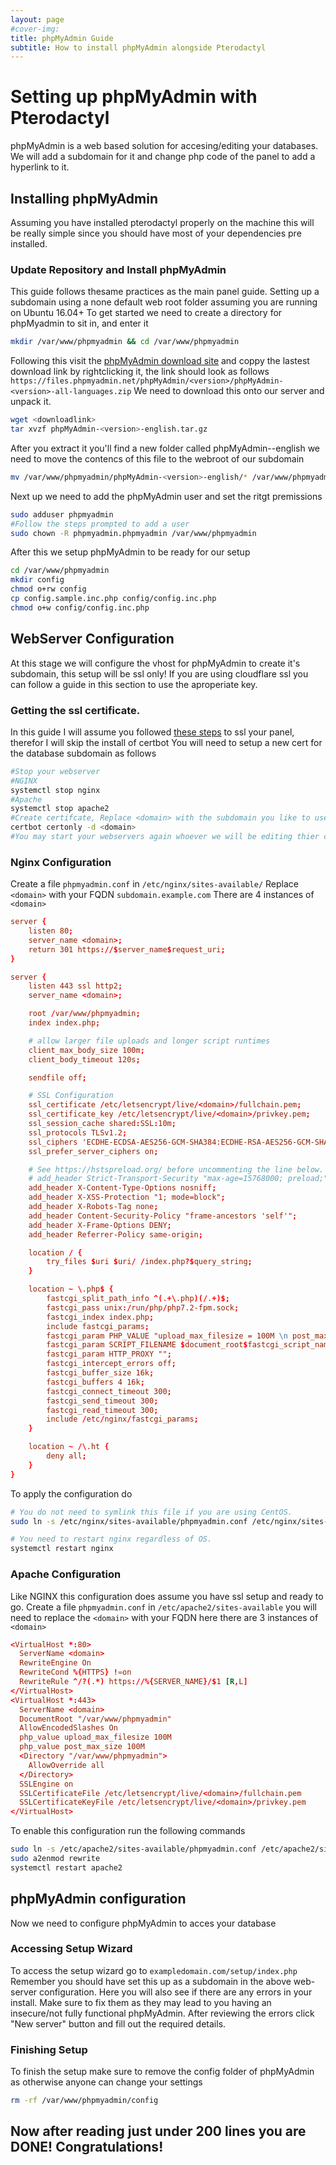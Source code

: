 ```yaml
---
layout: page
#cover-img: 
title: phpMyAdmin Guide
subtitle: How to install phpMyAdmin alongside Pterodactyl
--- 
```

# Setting up phpMyAdmin with Pterodactyl

phpMyAdmin is a web based solution for accesing/editing your databases. We will add a subdomain for it and change php code of the panel to add a hyperlink to it.

## Installing phpMyAdmin
Assuming you have installed pterodactyl properly on the machine this will be really simple since you should have most of your dependencies pre installed.

### Update Repository and Install phpMyAdmin
This guide follows thesame practices as the main panel guide. Setting up a subdomain using a none default  web root folder assuming you are running on Ubuntu 16.04+
To get started we need to create a directory for phpMyadmin to sit in, and enter it
```bash
mkdir /var/www/phpmyadmin && cd /var/www/phpmyadmin
```
Following this visit the [phpMyAdmin download site](https://www.phpmyadmin.net/downloads/) and coppy the lastest download link by rightclicking it, the link should look as follows `https://files.phpmyadmin.net/phpMyAdmin/<version>/phpMyAdmin-<version>-all-languages.zip` We need to download this onto our server and unpack it.
```bash
wget <downloadlink>
tar xvzf phpMyAdmin-<version>-english.tar.gz
```
After you extract it you'll find a new folder called phpMyAdmin-<version>-english we need to move the contencs of this file to the webroot of our subdomain
```bash
mv /var/www/phpmyadmin/phpMyAdmin-<version>-english/* /var/www/phpmyadmin
```

Next up we need to add the phpMyAdmin user and set the ritgt premissions
```bash
sudo adduser phpmyadmin
#Follow the steps prompted to add a user
sudo chown -R phpmyadmin.phpmyadmin /var/www/phpmyadmin
```
After this we setup phpMyAdmin to be ready for our setup
```bash
cd /var/www/phpmyadmin
mkdir config
chmod o+rw config
cp config.sample.inc.php config/config.inc.php
chmod o+w config/config.inc.php
```

## WebServer Configuration
At this stage we will configure the vhost for phpMyAdmin to create it's subdomain, this setup will be ssl only! If you are using cloudflare ssl you can follow a guide in this section to use the aproperiate key.
### Getting the ssl certificate.
In this guide I will assume you followed [these steps](https://pterodactyl.io/tutorials/creating_ssl_certificates.html) to ssl your panel, therefor I will skip the install of certbot
You will need to setup a new cert for the database subdomain as follows
```bash
#Stop your webserver
#NGINX
systemctl stop nginx
#Apache
systemctl stop apache2
#Create certifcate, Replace <domain> with the subdomain you like to use for phpMyAdmin
certbot certonly -d <domain>
#You may start your webservers again whoever we will be editing thier config files therefore it can stay turned off
```
### Nginx Configuration
Create a file `phpmyadmin.conf` in `/etc/nginx/sites-available/`
Replace `<domain>` with your FQDN `subdomain.example.com` There are 4 instances of `<domain>`
```conf
server {
    listen 80;
    server_name <domain>;
    return 301 https://$server_name$request_uri;
}

server {
    listen 443 ssl http2;
    server_name <domain>;

    root /var/www/phpmyadmin;
    index index.php;

    # allow larger file uploads and longer script runtimes
    client_max_body_size 100m;
    client_body_timeout 120s;

    sendfile off;

    # SSL Configuration
    ssl_certificate /etc/letsencrypt/live/<domain>/fullchain.pem;
    ssl_certificate_key /etc/letsencrypt/live/<domain>/privkey.pem;
    ssl_session_cache shared:SSL:10m;
    ssl_protocols TLSv1.2;
    ssl_ciphers 'ECDHE-ECDSA-AES256-GCM-SHA384:ECDHE-RSA-AES256-GCM-SHA384:ECDHE-ECDSA-CHACHA20-POLY1305:ECDHE-RSA-CHACHA20-POLY1305:ECDHE-ECDSA-AES128-GCM-SHA256:ECDHE-RSA-AES128-GCM-SHA256:ECDHE-ECDSA-AES256-SHA384:ECDHE-RSA-AES256-SHA384:ECDHE-ECDSA-AES128-SHA256:ECDHE-RSA-AES128-SHA256';
    ssl_prefer_server_ciphers on;

    # See https://hstspreload.org/ before uncommenting the line below.
    # add_header Strict-Transport-Security "max-age=15768000; preload;";
    add_header X-Content-Type-Options nosniff;
    add_header X-XSS-Protection "1; mode=block";
    add_header X-Robots-Tag none;
    add_header Content-Security-Policy "frame-ancestors 'self'";
    add_header X-Frame-Options DENY;
    add_header Referrer-Policy same-origin;

    location / {
        try_files $uri $uri/ /index.php?$query_string;
    }

    location ~ \.php$ {
        fastcgi_split_path_info ^(.+\.php)(/.+)$;
        fastcgi_pass unix:/run/php/php7.2-fpm.sock;
        fastcgi_index index.php;
        include fastcgi_params;
        fastcgi_param PHP_VALUE "upload_max_filesize = 100M \n post_max_size=100M";
        fastcgi_param SCRIPT_FILENAME $document_root$fastcgi_script_name;
        fastcgi_param HTTP_PROXY "";
        fastcgi_intercept_errors off;
        fastcgi_buffer_size 16k;
        fastcgi_buffers 4 16k;
        fastcgi_connect_timeout 300;
        fastcgi_send_timeout 300;
        fastcgi_read_timeout 300;
        include /etc/nginx/fastcgi_params;
    }

    location ~ /\.ht {
        deny all;
    }
}
```
To apply the configuration do
```bash
# You do not need to symlink this file if you are using CentOS.
sudo ln -s /etc/nginx/sites-available/phpmyadmin.conf /etc/nginx/sites-enabled/phpmyadmin.conf

# You need to restart nginx regardless of OS.
systemctl restart nginx
```
### Apache Configuration
Like NGINX this configuration does assume you have ssl setup and ready to go.
Create a file `phpmyadmin.conf` in `/etc/apache2/sites-available` you will need to replace the `<domain>` with your FQDN here there are 3 instances of `<domain>`
```conf
<VirtualHost *:80>
  ServerName <domain>
  RewriteEngine On
  RewriteCond %{HTTPS} !=on
  RewriteRule ^/?(.*) https://%{SERVER_NAME}/$1 [R,L]
</VirtualHost>
<VirtualHost *:443>
  ServerName <domain>
  DocumentRoot "/var/www/phpmyadmin"
  AllowEncodedSlashes On
  php_value upload_max_filesize 100M
  php_value post_max_size 100M
  <Directory "/var/www/phpmyadmin">
    AllowOverride all
  </Directory>
  SSLEngine on
  SSLCertificateFile /etc/letsencrypt/live/<domain>/fullchain.pem
  SSLCertificateKeyFile /etc/letsencrypt/live/<domain>/privkey.pem
</VirtualHost>
```
To enable this configuration run the following commands
```bash
sudo ln -s /etc/apache2/sites-available/phpmyadmin.conf /etc/apache2/sites-enabled/phpmyadmin.conf
sudo a2enmod rewrite
systemctl restart apache2
```
## phpMyAdmin configuration
Now we need to configure phpMyAdmin to acces your database
### Accessing Setup Wizard
To access the setup wizard go to `exampledomain.com/setup/index.php`
Remember you should have set this up as a subdomain in the above web-server configuration. Here you will also see if there are any errors in your install. Make sure to fix them as they may lead to you having an insecure/not fully functional phpMyAdmin.
After reviewing the errors click "New server" button and fill out the required details.
### Finishing Setup
To finish the setup make sure to remove the config folder of phpMyAdmin as otherwise anyone can change your settings
```bash
rm -rf /var/www/phpmyadmin/config
```
## Now after reading just under 200 lines you are DONE! Congratulations!
